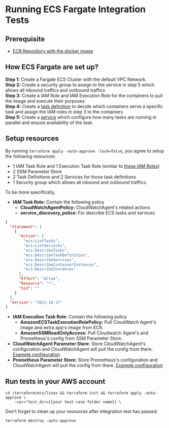 Running ECS Fargate Integration Tests
=========================
## Prerequisite
* [ECR Repository with the docker image](https://docs.aws.amazon.com/AmazonECR/latest/userguide/getting-started-console.html)

## How ECS Fargate are set up?
**Step 1:** Create a Fargate ECS Cluster with the default VPC Network.   
**Step 2:** Create a security group to assign to the service in step 5 which allows all inbound 
traffics and outbound traffics    
**Step 3:** Create a IAM Role and IAM Execution Role for the containers to pull the image and 
execute their purposes  
**Step 4:** Create a [task definition](https://docs.aws.amazon.com/AmazonECS/latest/developerguide/task_definitions.html) 
to decide which containers serve a specific task   and assign the IAM roles in step 3 to the containers   
**Step 5:** Create a [service](https://docs.aws.amazon.com/AmazonECS/latest/developerguide/ecs_services.html) which configure 
how many tasks are running in parallel and ensure availability of the task. 

## Setup resources
By running `terraform apply -auto-approve -lock=false`, 
you agree to setup the following resources:
* 1 IAM Task Role and 1 Execution Task Role (similar to [these IAM Roles](https://docs.aws.amazon.com/AmazonCloudWatch/latest/monitoring/deploy_servicelens_CloudWatch_agent_deploy_ECS.html))
* 2 SSM Parameter Store
* 2 Task Definitions and 2 Services for those task definitions
* 1 Security group which allows all inbound and outbound traffics.

To be more specifically,
* **IAM Task Role:** Contain the following policy
  * **CloudWatchAgentPolicy:** CloudWatchAgent's related actions
  * **service_discovery_police:** For describe ECS tasks and services
```json
{
  "Statement": [
    {
      "Action": [
        "ecs:ListTasks",
        "ecs:ListServices",
        "ecs:DescribeTasks",
        "ecs:DescribeTaskDefinition",
        "ecs:DescribeServices",
        "ecs:DescribeContainerInstances",
        "ec2:DescribeInstances"
      ],
      "Effect": "Allow",
      "Resource": "*",
      "Sid": ""
    }
  ],
  "Version": "2012-10-17"
}
```
  
* **IAM Execution Task Role:** Contain the following policy
  * **AmazonECSTaskExecutionRolePolicy:** Pull CloudWatch Agent's image and extra app's image from ECR.
  * **AmazonSSMReadOnlyAccess:** Pull Cloudwatch Agent's and Prometheus's config  from SSM Parameter Store.
* **CloudWatchAgent Parameter Store:** Store CloudWatchAgent's configuration and CloudWatchAgent will pull the config from there. [Example configuration](default_resources/default_amazon_cloudwatch_agent.json)
* **Prometheus Parameter Store:** Store Prometheus's configuration and CloudWatchAgent will pull the config from there. [Example configuration](default_resources/default_ecs_prometheus.tpl)

## Run tests in your AWS account
````
cd /terraform/ecs/linux && terraform init && terraform apply -auto-approve \
    -var="test_dir={{your test case folder name}} \
````

Don't forget to clean up your resources after integration test has passed:
````
terraform destroy -auto-approve
````